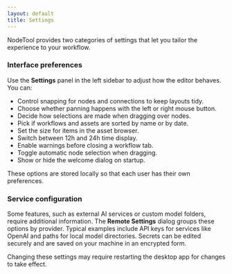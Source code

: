 ```yaml
---
layout: default
title: Settings
---
```


NodeTool provides two categories of settings that let you tailor the experience to your workflow.

### Interface preferences

Use the **Settings** panel in the left sidebar to adjust how the editor behaves. You can:

- Control snapping for nodes and connections to keep layouts tidy.
- Choose whether panning happens with the left or right mouse button.
- Decide how selections are made when dragging over nodes.
- Pick if workflows and assets are sorted by name or by date.
- Set the size for items in the asset browser.
- Switch between 12h and 24h time display.
- Enable warnings before closing a workflow tab.
- Toggle automatic node selection when dragging.
- Show or hide the welcome dialog on startup.

These options are stored locally so that each user has their own preferences.

### Service configuration

Some features, such as external AI services or custom model folders, require additional information. The **Remote Settings** dialog groups these options by provider. Typical examples include API keys for services like OpenAI and paths for local model directories. Secrets can be edited securely and are saved on your machine in an encrypted form.

Changing these settings may require restarting the desktop app for changes to take effect.

